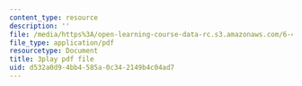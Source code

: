 ```yaml
---
content_type: resource
description: ''
file: /media/https%3A/open-learning-course-data-rc.s3.amazonaws.com/6-450-principles-of-digital-communications-i-fall-2006/d532a0d94bb4585a0c342149b4c04ad7_o8XojnApGc4.pdf
file_type: application/pdf
resourcetype: Document
title: 3play pdf file
uid: d532a0d9-4bb4-585a-0c34-2149b4c04ad7
---
```

